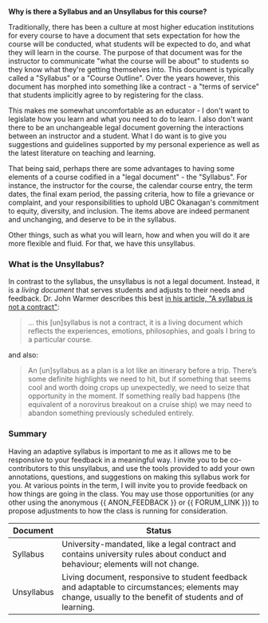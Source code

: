 **Why is there a Syllabus and an Unsyllabus for this course?**

Traditionally, there has been a culture at most higher education institutions for every course to have a document that sets expectation for how the course will be conducted, what students will be expected to do, and what they will learn in the course.
The purpose of that document was for the instructor to communicate "what the course will be about" to students so they know what they're getting themselves into.
This document is typically called a "Syllabus" or a "Course Outline".
Over the years however, this document has morphed into something like a contract - a "terms of service" that students implicitly agree to by registering for the class.

This makes me somewhat uncomfortable as an educator - I don't want to legislate how you learn and what you need to do to learn.
I also don't want there to be an unchangeable legal document governing the interactions between an instructor and a student.
What I do want is to give you suggestions and guidelines supported by my personal experience as well as the latest literature on teaching and learning.

That being said, perhaps there are some advantages to having some elements of a course codified in a "legal document" - the "Syllabus".
For instance, the instructor for the course, the calendar course entry, the term dates, the final exam period, the passing criteria, how to file a grievance or complaint, and your responsibilities to uphold UBC Okanagan's commitment to equity, diversity, and inclusion.
The items above are indeed permanent and unchanging, and deserve to be in the syllabus. 

Other things, such as what you will learn, how and when you will do it are more flexible and fluid.
For that, we have this unsyllabus.

### What is the Unsyllabus? 

In contrast to the syllabus, the unsyllabus is not a legal document. Instead, it is a *living document* that serves students and adjusts to their needs and feedback.
Dr. John Warmer describes this best [in his article, "A syllabus is not a contract"](https://www.insidehighered.com/blogs/just-visiting/syllabus-not-contract):

> ... this [un]syllabus is not a contract, it is a living document which reflects the experiences, emotions, philosophies, and goals I bring to a particular course.

and also: 

> An [un]syllabus as a plan is a lot like an itinerary before a trip. 
> There’s some definite highlights we need to hit, but if something that seems cool and worth doing crops up unexpectedly, we need to seize that opportunity in the moment. 
> If something really bad happens (the equivalent of a norovirus breakout on a cruise ship) we may need to abandon something previously scheduled entirely.

### Summary

Having an adaptive syllabus is important to me as it allows me to be responsive to your feedback in a meaningful way.
I invite you to be co-contributors to this unsyllabus, and use the tools provided to add your own annotations, questions, and suggestions on making this syllabus work for you.
At various points in the term, I will invite you to provide feedback on how things are going in the class.
You may use those opportunities (or any other using the anonymous {{ ANON_FEEDBACK }} or {{ FORUM_LINK }}) to propose adjustments to how the class is running for consideration.

| Document   | Status                                                                                                                                   |
|------------|------------------------------------------------------------------------------------------------------------------------------------------|
| Syllabus   | University-mandated, like a legal contract and contains university rules about conduct and behaviour;  elements will not change.                                                                   |
| Unsyllabus | Living document, responsive to student feedback and adaptable to circumstances; elements may change, usually to the benefit of students and of learning. |

```{important} Please note that I have your best interests in mind, and it is highly unlikely that I will ever change the unsyllabus in a way that negatively affects the class, or even individual students. If you believe a change is affecting you negatively, please reach out to me on {{ FORUM_LINK }}, or submit your feedback using the anonymous {{ ANON_FEEDBACK }}.
```